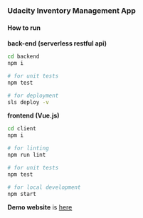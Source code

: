 ### Udacity Inventory Management App

#### How to run

**back-end (serverless restful api)**

```sh
cd backend
npm i

# for unit tests
npm test

# for deployment
sls deploy -v
```

**frontend (Vue.js)**

```sh
cd client
npm i

# for linting
npm run lint

# for unit tests
npm test

# for local development
npm start
```

**Demo website** is [here](http://my-cloud-dev-s3.s3-website-us-west-2.amazonaws.com/)
